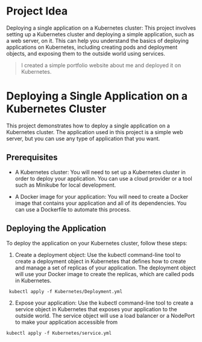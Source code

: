 # Project Idea
Deploying a single application on a Kubernetes cluster: This project involves setting up a Kubernetes cluster and deploying a simple application, such as a web server, on it. This can help you understand the basics of deploying applications on Kubernetes, including creating pods and deployment objects, and exposing them to the outside world using services.

> I created a simple portfolio website about me and deployed it on Kubernetes.
  

# Deploying a Single Application on a Kubernetes Cluster

This project demonstrates how to deploy a single application on a Kubernetes cluster. The application used in this project is a simple web server, but you can use any type of application that you want.

## Prerequisites
* A Kubernetes cluster: You will need to set up a Kubernetes cluster in order to deploy your application. You can use a cloud provider or a tool such as Minikube for local development.

* A Docker image for your application: You will need to create a Docker image that contains your application and all of its dependencies. You can use a Dockerfile to automate this process.

## Deploying the Application

To deploy the application on your Kubernetes cluster, follow these steps:

1. Create a deployment object: Use the kubectl command-line tool to create a deployment object in Kubernetes that defines how to create and manage a set of replicas of your application. The deployment object will use your Docker image to create the replicas, which are called pods in Kubernetes.  

`` kubectl apply -f Kubernetes/Deployment.yml``

2. Expose your application: Use the kubectl command-line tool to create a service object in Kubernetes that exposes your application to the outside world. The service object will use a load balancer or a NodePort to make your application accessible from

``kubectl apply -f Kubernetes/service.yml``

